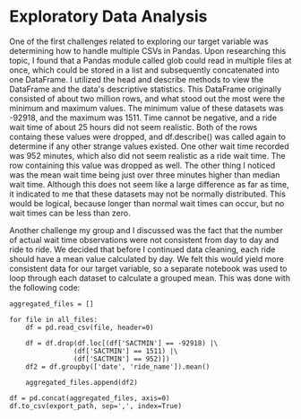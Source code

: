 # Exploratory Data Analysis
One of the first challenges related to exploring our target variable was determining how to handle multiple CSVs in Pandas.  Upon researching this topic, I found that a Pandas module called glob could read in multiple files at once, which could be stored in a list and subsequently concatenated into one DataFrame.  I utilized the head and describe methods to view the DataFrame and the data's descriptive statistics.  This DataFrame originally consisted of about two million rows, and what stood out the most were the minimum and maximum values.  The minimum value of these datasets was -92918, and the maximum was 1511.  Time cannot be negative, and a ride wait time of about 25 hours did not seem realistic.  Both of the rows containg these values were dropped, and df.describe() was called again to determine if any other strange values existed.  One other wait time recorded was 952 minutes, which also did not seem realistic as a ride wait time.  The row containing this value was dropped as well.  The other thing I noticed was the mean wait time being just over three minutes higher than median wait time.  Although this does not seem like a large difference as far as time, it indicated to me that these datasets may not be normally distributed.  This would be logical, because longer than normal wait times can occur, but no wait times can be less than zero.

Another challenge my group and I discussed was the fact that the number of actual wait time observations were not consistent from day to day and ride to ride.  We decided that before I continued data cleaning, each ride should have a mean value calculated by day.  We felt this would yield more consistent data for our target variable, so a separate notebook was used to loop through each dataset to calculate a grouped mean.  This was done with the following code:
```
aggregated_files = []

for file in all_files:
    df = pd.read_csv(file, header=0)

    df = df.drop(df.loc[(df['SACTMIN'] == -92918) |\
                (df['SACTMIN'] == 1511) |\
                (df['SACTMIN'] == 952)])
    df2 = df.groupby(['date', 'ride_name']).mean()
    
    aggregated_files.append(df2)

df = pd.concat(aggregated_files, axis=0)
df.to_csv(export_path, sep=',', index=True)
```


